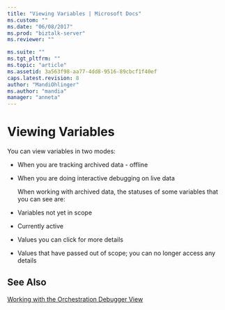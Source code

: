 ```yaml
---
title: "Viewing Variables | Microsoft Docs"
ms.custom: ""
ms.date: "06/08/2017"
ms.prod: "biztalk-server"
ms.reviewer: ""

ms.suite: ""
ms.tgt_pltfrm: ""
ms.topic: "article"
ms.assetid: 3a563f98-aa77-4dd8-9516-89cbcf1f40ef
caps.latest.revision: 8
author: "MandiOhlinger"
ms.author: "mandia"
manager: "anneta"
---
```

# Viewing Variables
You can view variables in two modes:  
  
- When you are tracking archived data - offline  
  
- When you are doing interactive debugging on live data  
  
  When working with archived data, the statuses of some variables that you can see are:  
  
- Variables not yet in scope  
  
- Currently active  
  
- Values you can click for more details  
  
- Values that have passed out of scope; you can no longer access any details  
  
## See Also  
 [Working with the Orchestration Debugger View](../core/working-with-the-orchestration-debugger-view.md)